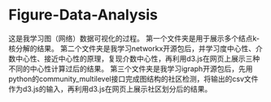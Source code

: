 # Figure-Data-Analysis
这是我学习图（网络）数据可视化的过程。 
第一个文件夹是用于展示多个结点k-核分解的结果。
第二个文件夹是我学习networkx开源包后，并学习度中心性、介数中心性、接近中心性的原理，复现介数中心性，再利用d3.js在网页上展示三种不同的中心性计算过后的结果。
第三个文件夹是我学习igraph开源包后，先用python的community_multilevel接口完成图结构的社区检测，将输出的csv文件作为d3.js的输入，再利用d3.js在网页上展示社区划分后的结果。
